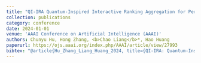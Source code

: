 ```yaml
---
title: "QI-IRA Quantum-Inspired Interactive Ranking Aggregation for Person Re-identification"
collection: publications
category: conference
date: 2024-01-01
venue: 'AAAI Conference on Artificial Intelligence (AAAI)'
authors: Chunyu Hu, Hong Zhang, <b>Chao Liang</b>*, Hao Huang
paperurl: https://ojs.aaai.org/index.php/AAAI/article/view/27993
bibtex: "@article{Hu_Zhang_Liang_Huang_2024, title={QI-IRA: Quantum-Inspired Interactive Ranking Aggregation for Person Re-identification}, volume={38}, url={https://ojs.aaai.org/index.php/AAAI/article/view/27993}, DOI={10.1609/aaai.v38i3.27993}, abstractNote={Ranking aggregation (RA), the process of aggregating multiple rankings derived from multiple search strategies, has been proved effective in person re-identification (re-ID) because of a single re-ID method can not always achieve consistent superiority for different scenarios. Existing RA research mainly focus on unsupervised and fully-supervised methods. The former lack external supervision to optimize performance, while the latter are costly because of expensive labeling effort required for training. To address the above challenges, this paper proposes a quantum-inspired interactive ranking aggregation (QI-IRA) method, which (1) utilizes quantum theory to interpret and model the generation and aggregation of multiple basic rankings, (2) approximates or even exceeds the performance of fully-supervised RA methods with much less labeling cost, even as low as only two feedbacks per query on Market1501, MARS and DukeMTMC-VideoReID datasets. Comparative experiments conducted on six public re-ID datasets validate the superiority of the proposed QI-IRA method over existing unsupervised, interactive, and fully-supervised RA approaches.}, number={3}, journal={Proceedings of the AAAI Conference on Artificial Intelligence}, author={Hu, Chunyu and Zhang, Hong and Liang, Chao and Huang, Hao}, year={2024}, month={Mar.}, pages={2202-2210} }"
---
```

